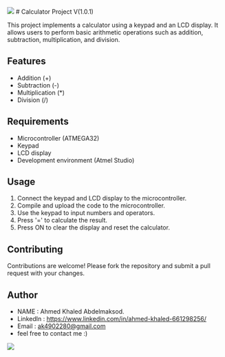 <img src="https://user-images.githubusercontent.com/74038190/212284100-561aa473-3905-4a80-b561-0d28506553ee.gif">
# Calculator Project V(1.0.1)

This project implements a calculator using a keypad and an LCD display. It allows users to perform basic arithmetic operations such as addition, subtraction, multiplication, and division.

## Features

- Addition (+)
- Subtraction (-)
- Multiplication (*)
- Division (/)

## Requirements

- Microcontroller (ATMEGA32)
- Keypad
- LCD display
- Development environment (Atmel Studio)

## Usage

1. Connect the keypad and LCD display to the microcontroller.
2. Compile and upload the code to the microcontroller.
3. Use the keypad to input numbers and operators.
4. Press '=' to calculate the result.
5. Press ON to clear the display and reset the calculator.

## Contributing

Contributions are welcome! Please fork the repository and submit a pull request with your changes.
## Author 
- NAME : Ahmed Khaled Abdelmaksod.
- LinkedIn : https://www.linkedin.com/in/ahmed-khaled-661298256/
- Email : ak4902280@gmail.com
- feel free to contact me :)
<img src="https://user-images.githubusercontent.com/74038190/212284100-561aa473-3905-4a80-b561-0d28506553ee.gif">
